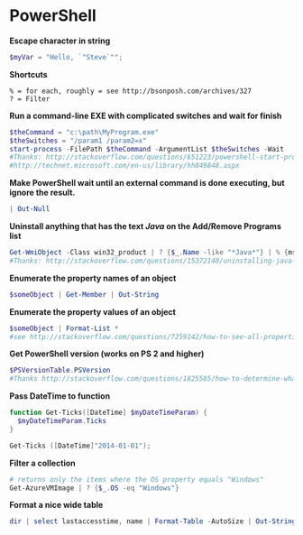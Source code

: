 ﻿PowerShell
==========
**Escape character in string**

````powershell
$myVar = "Hello, `"Steve`"";
````


**Shortcuts**

````
% = for each, roughly = see http://bsonposh.com/archives/327
? = Filter
````

**Run a command-line EXE with complicated switches and wait for finish**
    
````powershell
$theCommand = "c:\path\MyProgram.exe"
$theSwitches = "/param1 /param2=x"
start-process -FilePath $theCommand -ArgumentList $theSwitches -Wait
#Thanks: http://stackoverflow.com/questions/651223/powershell-start-process-and-cmdline-switches
#http://technet.microsoft.com/en-us/library/hh849848.aspx
````

**Make PowerShell wait until an external command is done executing, but ignore the result.**

````powershell
| Out-Null
````

**Uninstall anything that has the text *Java* on the Add/Remove Programs list**

````powershell
Get-WmiObject -Class win32_product | ? {$_.Name -like "*Java*"} | % {msiexec /x "$($_.IdentifyingNumber)" /qn | Out-Null}
#Thanks: http://stackoverflow.com/questions/15372140/uninstalling-java-6-and-reinstalling-java-7-using-powershell
````
    
**Enumerate the property names of an object**

````powershell
$someObject | Get-Member | Out-String
````
   
**Enumerate the property values of an object**

````powershell
$someObject | Format-List *
#see http://stackoverflow.com/questions/7259142/how-to-see-all-properties for more info.
````

**Get PowerShell version (works on PS 2 and higher)**

````powershell
$PSVersionTable.PSVersion
#Thanks http://stackoverflow.com/questions/1825585/how-to-determine-what-version-of-powershell-is-installed
````

**Pass DateTime to function**

````powershell
function Get-Ticks([DateTime] $myDateTimeParam) {
  $myDateTimeParam.Ticks
}

Get-Ticks ([DateTime]"2014-01-01");
````
     
**Filter a collection**

````powershell
# returns only the items where the OS property equals "Windows"
Get-AzureVMImage | ? {$_.OS -eq "Windows"}
````

**Format a nice wide table**

````powershell
dir | select lastaccesstime, name | Format-Table -AutoSize | Out-String -Width 4096
````


